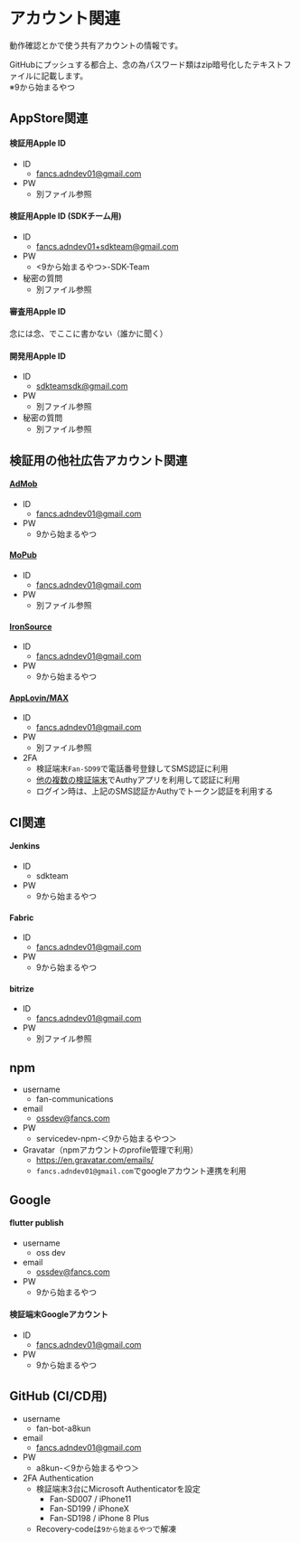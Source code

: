 # アカウント関連

動作確認とかで使う共有アカウントの情報です。

GitHubにプッシュする都合上、念の為パスワード類はzip暗号化したテキストファイルに記載します。  
※9から始まるやつ

## AppStore関連

#### 検証用Apple ID

* ID
  * fancs.adndev01@gmail.com
* PW
  * 別ファイル参照

#### 検証用Apple ID (SDKチーム用)

* ID
  * fancs.adndev01+sdkteam@gmail.com
* PW
  * <9から始まるやつ>-SDK-Team
* 秘密の質問
  * 別ファイル参照

#### 審査用Apple ID

念には念、でここに書かない（誰かに聞く）

#### 開発用Apple ID

* ID
  * sdkteamsdk@gmail.com
* PW
  * 別ファイル参照
* 秘密の質問
  * 別ファイル参照

## 検証用の他社広告アカウント関連

#### [AdMob](https://admob.google.com/home/)

* ID
  * fancs.adndev01@gmail.com
* PW
  * 9から始まるやつ

#### [MoPub](https://app.mopub.com/dashboard)

* ID
  * fancs.adndev01@gmail.com
* PW
  * 別ファイル参照

#### [IronSource](https://platform.ironsrc.com/partners/dashboard)

* ID
  * fancs.adndev01@gmail.com
* PW
  * 9から始まるやつ

#### [AppLovin/MAX](https://dash.applovin.com/o/mediation/ad_units/579536)

* ID
  * fancs.adndev01@gmail.com
* PW
  * 別ファイル参照
* 2FA
  * 検証端末`Fan-SD99`で電話番号登録してSMS認証に利用
  * [他の複数の検証端末](https://docs.google.com/spreadsheets/d/1w0XRaWVvFHCDHUXrEI6KTXsZXUr_pRhu-Ncb9n_EoLQ/edit#gid=1946028988)でAuthyアプリを利用して認証に利用
  * ログイン時は、上記のSMS認証かAuthyでトークン認証を利用する

## CI関連

#### Jenkins

* ID
  * sdkteam
* PW
  * 9から始まるやつ

#### Fabric

* ID
  * fancs.adndev01@gmail.com
* PW
  * 9から始まるやつ

#### bitrize

* ID
  * fancs.adndev01@gmail.com
* PW
  * 別ファイル参照

## npm

* username
  * fan-communications
* email
  * ossdev@fancs.com
* PW
  * servicedev-npm-＜9から始まるやつ＞
* Gravatar（npmアカウントのprofile管理で利用）
  * https://en.gravatar.com/emails/
  * `fancs.adndev01@gmail.com`でgoogleアカウント連携を利用

## Google

#### flutter publish
* username
  * oss dev
* email
  * ossdev@fancs.com
* PW
  * 9から始まるやつ

#### 検証端末Googleアカウント
* ID
  * fancs.adndev01@gmail.com
* PW
  * 9から始まるやつ

## GitHub (CI/CD用)
* username
  * fan-bot-a8kun
* email
  * fancs.adndev01@gmail.com
* PW
  * a8kun-＜9から始まるやつ＞
* 2FA Authentication
  * 検証端末3台にMicrosoft Authenticatorを設定
    * Fan-SD007 / iPhone11
    * Fan-SD199 / iPhoneX
    * Fan-SD198 / iPhone 8 Plus
  * Recovery-codeは`9から始まるやつ`で解凍
